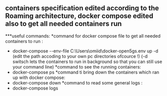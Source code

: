 containers specification edited according to the Roaming architecture, docker compose edited also to get all needed containers run
----------------------------------------------------------------
***useful commands:
*command for docker compose file to get all needed containers to run :
- docker-compose --env-file C:\Users\omiid\docker-open5gs\.env up -d
(edit the path accoding to your own pc directories ofcource !)
(-d switsch lets the containers to run in background so that you can still use your command line)
*command to see the running containers:
- docker-compose ps
*command ti bring down the containers which ran up with docker compose:
- docker-compose down
*command to read some general logs : 
- docker-compose logs
  
